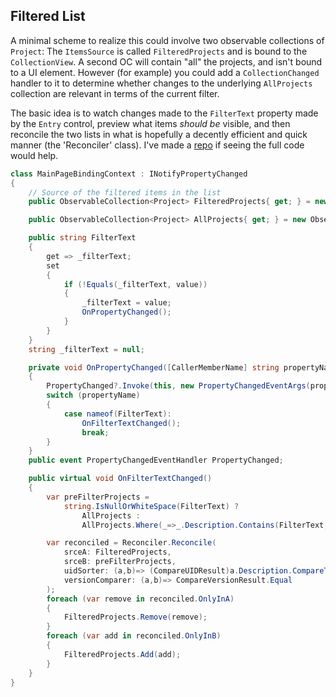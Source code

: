 ## Filtered List

A minimal scheme to realize this could involve two observable collections of `Project`: The `ItemsSource` is called `FilteredProjects` and is bound to the `CollectionView`. A second OC will contain "all" the projects, and isn't bound to a UI element. However (for example) you could add a `CollectionChanged` handler to it to determine whether changes to the underlying `AllProjects` collection are relevant in terms of the current filter.

The basic idea is to watch changes made to the `FilterText` property made by the `Entry` control, preview what items _should be_ visible, and then reconcile the two lists in what is hopefully a decently efficient and quick manner (the 'Reconciler' class). I've made a [repo]() if seeing the full code would help.

```csharp
class MainPageBindingContext : INotifyPropertyChanged
{
    // Source of the filtered items in the list 
    public ObservableCollection<Project> FilteredProjects{ get; } = new ObservableCollection<QtimeUniversal.BusinessEntities.Project>();

    public ObservableCollection<Project> AllProjects{ get; } = new ObservableCollection<QtimeUniversal.BusinessEntities.Project>();

    public string FilterText
    {
        get => _filterText;
        set
        {
            if (!Equals(_filterText, value))
            {
                _filterText = value;
                OnPropertyChanged();
            }
        }
    }
    string _filterText = null;

    private void OnPropertyChanged([CallerMemberName] string propertyName = null)
    {
        PropertyChanged?.Invoke(this, new PropertyChangedEventArgs(propertyName));
        switch (propertyName) 
        {
            case nameof(FilterText):
                OnFilterTextChanged();
                break;
        }
    }
    public event PropertyChangedEventHandler PropertyChanged;

    public virtual void OnFilterTextChanged()
    {
        var preFilterProjects = 
            string.IsNullOrWhiteSpace(FilterText) ? 
                AllProjects : 
                AllProjects.Where(_=>_.Description.Contains(FilterText, StringComparison.OrdinalIgnoreCase));

        var reconciled = Reconciler.Reconcile(
            srceA: FilteredProjects, 
            srceB: preFilterProjects,
            uidSorter: (a,b)=> (CompareUIDResult)a.Description.CompareTo(b.Description),
            versionComparer: (a,b)=> CompareVersionResult.Equal
        );
        foreach (var remove in reconciled.OnlyInA)
        {
            FilteredProjects.Remove(remove);
        }
        foreach (var add in reconciled.OnlyInB)
        {
            FilteredProjects.Add(add);
        }
    }
}
```



